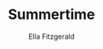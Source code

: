 ---
layout: post
title: Summertime
author: Ella Fitzgerald
language: "Français"
image:
  artist: ella-fitzgerald.png
---